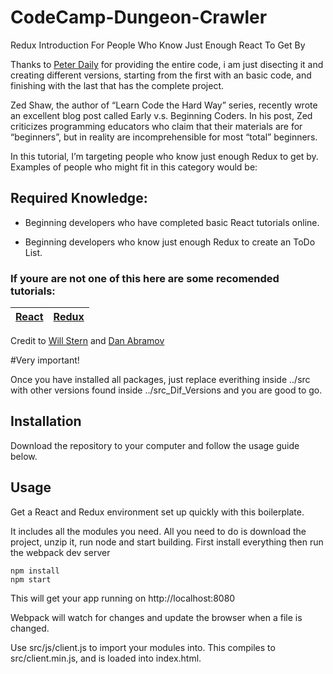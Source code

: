 # CodeCamp-Dungeon-Crawler
Redux Introduction For People Who Know Just Enough React To Get By

Thanks to [Peter Daily](https://github.com/thepeted) for providing the entire code, i am just disecting it and creating different versions, starting from the first with an basic code, and finishing with the last that has the complete project.

Zed Shaw, the author of “Learn Code the Hard Way” series, recently wrote an excellent blog post called Early v.s. Beginning Coders. In his post, Zed criticizes programming educators who claim that their materials are for “beginners”, but in reality are incomprehensible for most “total” beginners.

In this tutorial, I’m targeting  people who know just enough Redux to get by. Examples of people who might fit in this category would be:
## Required Knowledge:

- Beginning developers who have completed basic React tutorials online.

- Beginning developers who know just enough Redux to create an ToDo List.


### If youre are not one of this here are some recomended tutorials:

| [React](https://www.youtube.com/watch?v=MhkGQAoc7bc&list=PLoYCgNOIyGABj2GQSlDRjgvXtqfDxKm5b)  | [Redux](https://egghead.io/courses/getting-started-with-redux)  |
| ------------- | ------------- |

Credit to [Will Stern](https://github.com/learncodeacademy/react-js-tutorials) and [Dan Abramov](https://github.com/gaearon)

#Very important!

Once you have installed all packages, just replace everithing inside ../src with other versions found inside ../src_Dif_Versions and you are good to go.

## Installation

Download the repository to your computer and follow the usage guide below.

## Usage

Get a React and Redux environment set up quickly with this boilerplate.

It includes all the modules you need. All you need to do is download the project, unzip it, run node and start building.
First install everything then run the webpack dev server

```
npm install
npm start
```

This will get your app running on http://localhost:8080

Webpack will watch for changes and update the browser when a file is changed.

Use src/js/client.js to import your modules into. This compiles to src/client.min.js, and is loaded into index.html.
